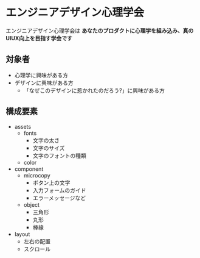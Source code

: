 

# エンジニアデザイン心理学会

エンジニアデザイン心理学会は **あなたのプロダクトに心理学を組み込み、真のUIUX向上を目指す学会です**






## 対象者

- 心理学に興味がある方
- デザインに興味がある方
    - 「なぜこのデザインに惹かれたのだろう?」に興味がある方




## 構成要素


- assets
    - fonts
        - 文字の太さ
        - 文字のサイズ
        - 文字のフォントの種類
    - color
- component
    - microcopy
        - ボタン上の文字
        - 入力フォームのガイド
        - エラーメッセージなど
    - object
        - 三角形
        - 丸形
        - 棒線
- layout
    - 左右の配置
    - スクロール












